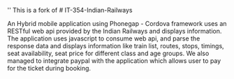 '' This is a fork of # IT-354-Indian-Railways  




An Hybrid mobile application using Phonegap - Cordova framework uses an RESTful web api provided by the Indian Railways and displays information.
The application uses javascript to consume web api, and parse the response data and displays information like train list, routes, stops, timings, seat availability, seat price for different class and age groups.
We also managed to integrate paypal with the application which allows user to pay for the ticket during booking.
